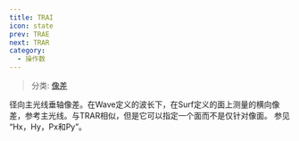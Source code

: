 ```yaml
---
title: TRAI
icon: state
prev: TRAE
next: TRAR
category:
  - 操作数
---
```


> 分类: [像差](/hb/operands/131/885/  "Zemax 操作数 像差")

径向主光线垂轴像差。在Wave定义的波长下，在Surf定义的面上测量的横向像差，参考主光线。与TRAR相似，但是它可以指定一个面而不是仅针对像面。 
参见 “Hx，Hy，Px和Py”。
